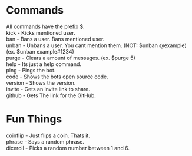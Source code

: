 # Commands
All commands have the prefix $.
<br>
kick - Kicks mentioned user.
<br>
ban - Bans a user. Bans mentioned user.
<br>
unban - Unbans a user. You cant mention them. (NOT: $unban @example) (ex. $unban example#1234)
<br>
purge - Clears a amount of messages. (ex. $purge 5)
<br>
help - Its just a help command.
<br>
ping - Pings the bot.
<br>
code - Shows the bots open source code.
<br>
version - Shows the version.
<br>
invite - Gets an invite link to share.
<br>
github - Gets The link for the GitHub.

# Fun Things
coinflip - Just flips a coin. Thats it.
<br>
phrase - Says a random phrase.
<br>
diceroll - Picks a random number between 1 and 6.
<br>
